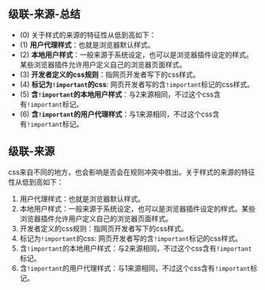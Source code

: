 ## 级联-来源-总结

- (0) 关于样式的来源的特征性从低到高如下：
- (1) **用户代理样式**：也就是浏览器默认样式。
- (2) **本地用户样式**：一般来源于系统设定，也可以是浏览器插件设定的样式。某些浏览器插件允许用户定义自己的浏览器页面样式。
- (3) **开发者定义的css规则**：指网页开发者写下的css样式。
- (4) **标记为`!important`的css**: 网页开发者写的含`!important`标记的css样式。
- (5) **含`!important`的本地用户样式**：与2来源相同，不过这个css含有`!important`标记。
- (6) **含`!important`的用户代理样式**：与1来源相同，不过这个css含有`!important`标记。

## 级联-来源

css来自不同的地方，也会影响是否会在规则冲突中胜出。关于样式的来源的特征性从低到高如下：

1. 用户代理样式：也就是浏览器默认样式。
2. 本地用户样式：一般来源于系统设定，也可以是浏览器插件设定的样式。某些浏览器插件允许用户定义自己的浏览器页面样式。
3. 开发者定义的css规则：指网页开发者写下的css样式。
4. 标记为`!important`的css: 网页开发者写的含`!important`标记的css样式。
5. 含`!important`的本地用户样式：与2来源相同，不过这个css含有`!important`标记。
6. 含`!important`的用户代理样式：与1来源相同，不过这个css含有`!important`标记。
